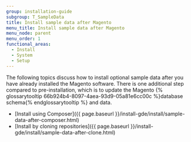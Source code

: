 ```yaml
---
group: installation-guide
subgroup: T_SampleData
title: Install sample data after Magento
menu_title: Install sample data after Magento
menu_node: parent
menu_order: 1
functional_areas:
  - Install
  - System
  - Setup
---
```



The following topics discuss how to install optional sample data after you have already installed the Magento software. There is one additional step compared to pre-installation, which is to update the Magento {% glossarytooltip 66b924b4-8097-4aea-93d9-05a81e6cc00c %}database schema{% endglossarytooltip %} and data.

*	[Install using Composer]({{ page.baseurl }}/install-gde/install/sample-data-after-composer.html)
*	[Install by cloning repositories]({{ page.baseurl }}/install-gde/install/sample-data-after-clone.html)
